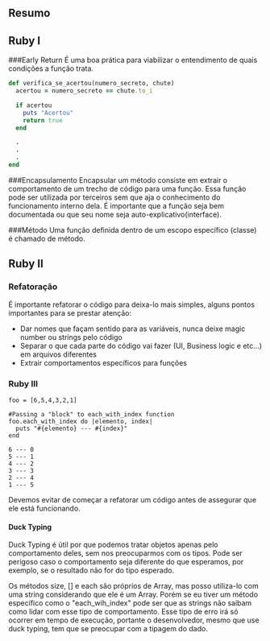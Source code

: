 ## Resumo

## Ruby I

###Early Return
É uma boa prática para viabilizar o entendimento de quais condições a função trata.

```ruby
def verifica_se_acertou(numero_secreto, chute)
  acertou = numero_secreto == chute.to_i

  if acertou
    puts "Acertou"
    return true
  end

  .
  .
  .
end
```

###Encapsulamento
Encapsular um método consiste em extrair o comportamento de um trecho de código para uma função. Essa função pode ser utilizada por terceiros sem que aja o conhecimento do funcionamento interno dela. É importante que a função seja bem documentada ou que seu nome seja auto-explicativo(interface).

###Método
Uma função definida dentro de um escopo específico (classe) é chamado de método.

## Ruby II

### Refatoração
É importante refatorar o código para deixa-lo mais simples, alguns pontos importantes para se prestar atenção:

- Dar nomes que façam sentido para as variáveis, nunca deixe magic number ou strings pelo código
- Separar o que cada parte do código vai fazer (UI, Business logic e etc...) em arquivos diferentes
- Extrair comportamentos específicos para funções

### Ruby III

```
foo = [6,5,4,3,2,1]

#Passing a "block" to each_with_index function 
foo.each_with_index do |elemento, index|
  puts "#{elemento} --- #{index}"
end

6 --- 0
5 --- 1
4 --- 2
3 --- 3
2 --- 4
1 --- 5
```
Devemos evitar de começar a refatorar um código antes de assegurar que ele está funcionando.


#### Duck Typing
Duck Typing é útil por que podemos tratar objetos apenas pelo comportamento deles, sem nos preocuparmos com os tipos. Pode ser perigoso caso o comportamento seja diferente do que esperamos, por exemplo, se o resultado não for do tipo esperado.

Os métodos size, [] e each são próprios de Array, mas posso utiliza-lo com uma string considerando que ele é um Array. Porém se eu tiver um método específico como o "each_wih_index" pode ser que as strings não saibam como lidar com esse tipo de comportamento. Esse tipo de erro irá só ocorrer em tempo de execução, portante o desenvolvedor, mesmo que use duck typing, tem que se preocupar com a tipagem do dado.